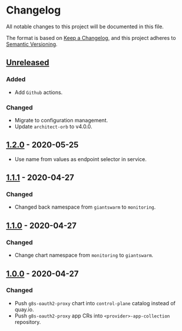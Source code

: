 # Changelog

All notable changes to this project will be documented in this file.

The format is based on [Keep a Changelog](https://keepachangelog.com/en/1.0.0/),
and this project adheres to [Semantic Versioning](https://semver.org/spec/v2.0.0.html).

## [Unreleased]

### Added

- Add `Github` actions.

### Changed

- Migrate to configuration management.
- Update `architect-orb` to v4.0.0.

## [1.2.0] - 2020-05-25

- Use name from values as endpoint selector in service.

## [1.1.1] - 2020-04-27

### Changed

- Changed back namespace from `giantswarm` to `monitoring`.

## [1.1.0] - 2020-04-27

### Changed

- Change chart namespace from `monitoring` to `giantswarm`.

## [1.0.0] - 2020-04-27

### Changed

- Push `g8s-oauth2-proxy` chart into `control-plane` catalog instead of quay.io.
- Push `g8s-oauth2-proxy` app CRs into `<provider>-app-collection` repository.

[Unreleased]: https://github.com/giantswarm/g8s-oauth2-proxy/compare/v1.2.0...HEAD

[1.2.0]: https://github.com/giantswarm/g8s-oauth2-proxy/compare/v1.1.1...v1.2.0
[1.1.1]: https://github.com/giantswarm/g8s-oauth2-proxy/compare/v1.1.0...v1.1.1
[1.1.0]: https://github.com/giantswarm/g8s-oauth2-proxy/compare/v1.0.0...v1.1.0
[1.0.0]: https://github.com/giantswarm/g8s-oauth2-proxy/tag/v1.0.0
